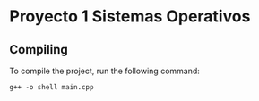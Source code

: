 # Proyecto 1 Sistemas Operativos

## Compiling

To compile the project, run the following command:

```
g++ -o shell main.cpp

```
